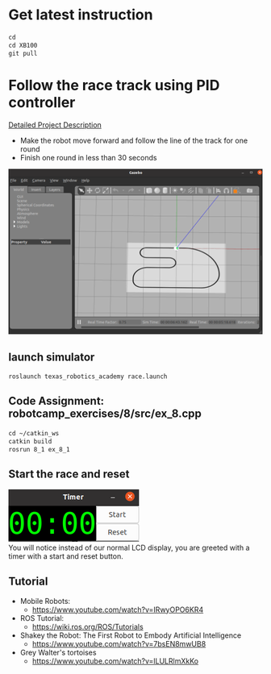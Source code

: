# Get latest instruction 
```
cd
cd XB100
git pull
```

# Follow the race track using PID controller 
[Detailed Project Description](https://github.com/chuanqichen/XB100/blob/main/lab11/robot_race.md)<br>
* Make the robot move forward and follow the line of the track for one round
* Finish one round in less than 30 seconds 
<img src="../lab9/racetrack.PNG" width=600>

## launch simulator 
```
roslaunch texas_robotics_academy race.launch
```

## Code Assignment: robotcamp_exercises/8/src/ex_8.cpp
```
cd ~/catkin_ws
catkin build
rosrun 8_1 ex_8_1
```

## Start the race and reset 
![Timer](timer.png)<br>
You will notice instead of our normal LCD display, you are greeted with a timer with a start and reset button.

## Tutorial 
* Mobile Robots:
  * https://www.youtube.com/watch?v=IRwyOPO6KR4
* ROS Tutorial:
  * https://wiki.ros.org/ROS/Tutorials
* Shakey the Robot: The First Robot to Embody Artificial Intelligence
  * https://www.youtube.com/watch?v=7bsEN8mwUB8
* Grey Walter's tortoises
  * https://www.youtube.com/watch?v=lLULRlmXkKo
